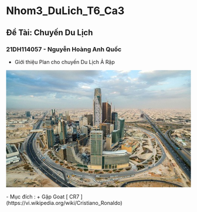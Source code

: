 # Nhom3_DuLich_T6_Ca3
## Đề Tài: Chuyến Du Lịch
### 21DH114057 - Nguyễn Hoàng Anh Quốc
- Giới thiệu Plan cho chuyến Du Lịch Ả Rập
<p align="center">
  <img src="arap.jpg" alt="Size Limit CLI" width="738">
</p>
  - Mục đích :
 + Gặp Goat [ CR7 ](https://vi.wikipedia.org/wiki/Cristiano_Ronaldo) 


